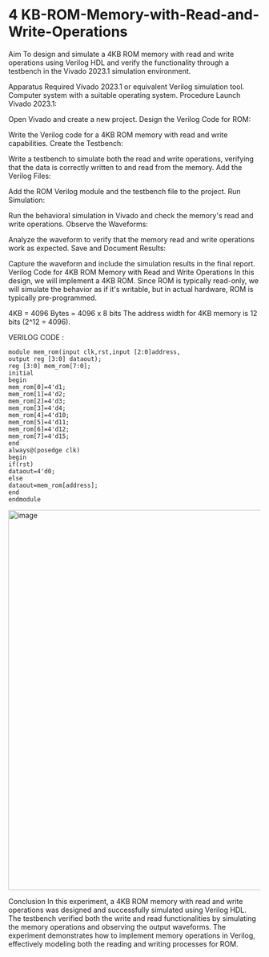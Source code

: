 # 4 KB-ROM-Memory-with-Read-and-Write-Operations
Aim
To design and simulate a 4KB ROM memory with read and write operations using Verilog HDL and verify the functionality through a testbench in the Vivado 2023.1 simulation environment.

Apparatus Required
Vivado 2023.1 or equivalent Verilog simulation tool.
Computer system with a suitable operating system.
Procedure
Launch Vivado 2023.1:

Open Vivado and create a new project.
Design the Verilog Code for ROM:

Write the Verilog code for a 4KB ROM memory with read and write capabilities.
Create the Testbench:

Write a testbench to simulate both the read and write operations, verifying that the data is correctly written to and read from the memory.
Add the Verilog Files:

Add the ROM Verilog module and the testbench file to the project.
Run Simulation:

Run the behavioral simulation in Vivado and check the memory's read and write operations.
Observe the Waveforms:

Analyze the waveform to verify that the memory read and write operations work as expected.
Save and Document Results:

Capture the waveform and include the simulation results in the final report.
Verilog Code for 4KB ROM Memory with Read and Write Operations
In this design, we will implement a 4KB ROM. Since ROM is typically read-only, we will simulate the behavior as if it's writable, but in actual hardware, ROM is typically pre-programmed.

4KB = 4096 Bytes = 4096 x 8 bits
The address width for 4KB memory is 12 bits (2^12 = 4096).


VERILOG CODE :
```
module mem_rom(input clk,rst,input [2:0]address,
output reg [3:0] dataout);
reg [3:0] mem_rom[7:0];
initial 
begin
mem_rom[0]=4'd1;
mem_rom[1]=4'd2;
mem_rom[2]=4'd3;
mem_rom[3]=4'd4;
mem_rom[4]=4'd10;
mem_rom[5]=4'd11;
mem_rom[6]=4'd12;
mem_rom[7]=4'd15;
end
always@(posedge clk)
begin
if(rst)
dataout=4'd0;
else
dataout=mem_rom[address];
end
endmodule
```

<img width="758" alt="image" src="https://github.com/user-attachments/assets/99f8f051-680f-4c5b-96c4-85ae687a18d8">

Conclusion
In this experiment, a 4KB ROM memory with read and write operations was designed and successfully simulated using Verilog HDL. The testbench verified both the write and read functionalities by simulating the memory operations and observing the output waveforms. The experiment demonstrates how to implement memory operations in Verilog, effectively modeling both the reading and writing processes for ROM.
